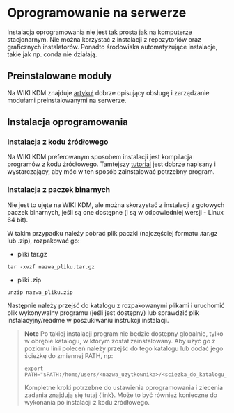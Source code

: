 # Oprogramowanie na serwerze

Instalacja oprogramowania nie jest tak prosta jak na komputerze stacjonarnym. Nie można korzystać z instalacji z repozytoriów oraz graficznych instalatorów. Ponadto środowiska automatyzujące instalacje, takie jak np. conda nie działają.

## Preinstalowane moduły

Na WIKI KDM znajduje [artykuł](https://wiki.man.poznan.pl/kdm/Modu%C5%82y) dobrze opisujący obsługę i zarządzanie modułami preinstalowanymi na serwerze.

## Instalacja oprogramowania

### Instalacja z kodu źródłowego

Na WIKI KDM preferowanym sposobem instalacji jest kompilacja programów z kodu źródłowego. Tamtejszy [tutorial](https://wiki.man.poznan.pl/kdm/Kompilacja_oprogramowania) jest dobrze napisany i wystarczający, aby móc w ten sposób zainstalować potrzebny program.

### Instalacja z paczek binarnych

Nie jest to ujęte na WIKI KDM, ale można skorzystać z instalacji z gotowych paczek binarnych, jeśli są one dostępne (i są w odpowiedniej wersji - Linux 64 bit). 

W takim przypadku należy pobrać plik paczki (najczęściej formatu .tar.gz lub .zip), rozpakować go:

- pliki tar.gz

```
tar -xvzf nazwa_pliku.tar.gz
```

- pliki .zip

```
unzip nazwa_pliku.zip
```

Następnie należy przejść do katalogu z rozpakowanymi plikami i uruchomić plik wykonywalny programu (jeśli jest dostępny) lub sprawdzić plik instalacyjny/readme w poszukiwaniu instrukcji instalacji.

> **Note**
> Po takiej instalacji program nie będzie dostępny globalnie, tylko w obrębie katalogu, w którym został zainstalowany. Aby użyć go z poziomu linii poleceń należy przejść do tego katalogu lub dodać jego ścieżkę do zmiennej PATH, np:
> ```
> export PATH="$PATH:/home/users/<nazwa_uzytkownika>/<sciezka_do_katalogu_z_programem>"
> ```
> Kompletne kroki potrzebne do ustawienia oprogramowania i zlecenia zadania znajdują się tutaj {link}. 
> Może to być również konieczne do wykonania po instalacji z kodu źródłowego.
